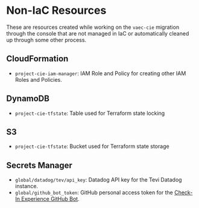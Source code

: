 # Non-IaC Resources

These are resources created while working on the `vaec-cie` migration through the console that are not managed in IaC or automatically cleaned up through some other process.

## CloudFormation

- `project-cie-iam-manager`: IAM Role and Policy for creating other IAM Roles and Policies.

## DynamoDB

- `project-cie-tfstate`: Table used for Terraform state locking

## S3

- `project-cie-tfstate`: Bucket used for Terraform state storage

## Secrets Manager

- `global/datadog/tev/api_key`: Datadog API key for the Tevi Datadog instance.
- `global/github_bot_token`: GitHub personal access token for the [Check-In Experience GitHub Bot](https://github.com/VAeCheckinAPIGHA-bot).
